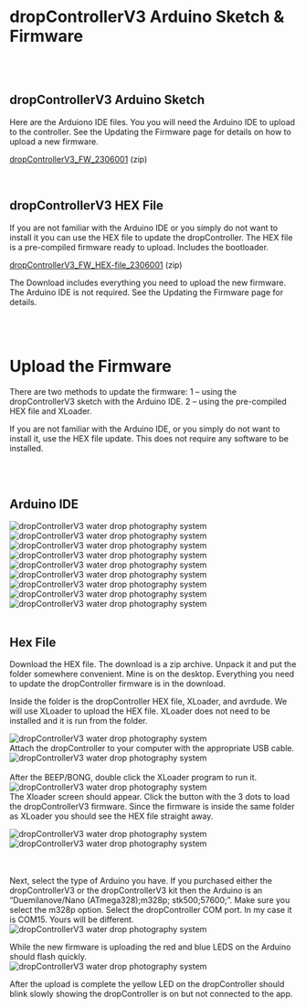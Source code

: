 # dropControllerV3 Arduino Sketch & Firmware

 <br>
 <br>
  
## dropControllerV3 Arduino Sketch
Here are the Arduiono IDE files. You you will need the Arduino IDE to upload to the controller.
See the Updating the Firmware page for details on how to upload a new firmware.

[dropControllerV3_FW_2306001](assets/dropControllerV3_FW_2306001.zip) (zip) <br>


 <br>
 
## dropControllerV3 HEX File

If you are not familiar with the Arduino IDE or you simply do not want to install it you can use the HEX file to update the dropController. 
The HEX file is a pre-compiled firmware ready to upload. Includes the bootloader.

[dropControllerV3_FW_HEX-file_2306001](assets/dropControllerV3_FW_2306001_HEX-file_includes_bootloader.zip) (zip)

The Download includes everything you need to upload the new firmware. The Arduino IDE is not required. See the Updating the Firmware page for details. <br>


 <br>
 <br>

# Upload the Firmware

There are two methods to update the firmware:
1 – using the dropControllerV3 sketch with the Arduino IDE.
2 – using the pre-compiled HEX file and XLoader.

If you are not familiar with the Arduino IDE, or you simply do not want to install it, use the HEX file update. This does not require any software to be installed.

<br>
<br>

## Arduino IDE





<img src="imgs/fw-upload/dropControllerV3_UpdateFirmware_ArduinoIDE_001.jpg" alt="dropControllerV3 water drop photography system"  >



<img src="imgs/fw-upload/dropControllerV3_UpdateFirmware_ArduinoIDE_002.jpg" alt="dropControllerV3 water drop photography system"  >


<img src="imgs/fw-upload/dropControllerV3_UpdateFirmware_ArduinoIDE_003.jpg" alt="dropControllerV3 water drop photography system"  >



<img src="imgs/fw-upload/dropControllerV3_UpdateFirmware_ArduinoIDE_004.jpg" alt="dropControllerV3 water drop photography system"  >


<img src="imgs/fw-upload/dropControllerV3_UpdateFirmware_ArduinoIDE_005.jpg" alt="dropControllerV3 water drop photography system"  >

<img src="imgs/fw-upload/dropControllerV3_UpdateFirmware_ArduinoIDE_006.jpg" alt="dropControllerV3 water drop photography system"  >

<img src="imgs/fw-upload/dropControllerV3_UpdateFirmware_ArduinoIDE_007.jpg" alt="dropControllerV3 water drop photography system"  >

<img src="imgs/fw-upload/dropControllerV3_UpdateFirmware_ArduinoIDE_008.jpg" alt="dropControllerV3 water drop photography system"  >

<img src="imgs/fw-upload/dropControllerV3_UpdateFirmware_ArduinoIDE_009.jpg" alt="dropControllerV3 water drop photography system"  >










<br>
<br>

## Hex File

Download the HEX file. The download is a zip archive. Unpack it and put the folder somewhere convenient. Mine is on the desktop. Everything you need to update the dropController firmware is in the download.

Inside the folder is the dropController HEX file, XLoader, and avrdude. We will use XLoader to upload the HEX file. XLoader does not need to be installed and it is run from the folder. 

<img src="imgs/fw-upload/dropControllerV3_UploadHEX-file_001.jpg" alt="dropControllerV3 water drop photography system"  >

 <br>
Attach the dropController to your computer with the appropriate USB cable. <br>


<img src="imgs/fw-upload/dropControllerV3_UploadHEX-file_002.jpg" alt="dropControllerV3 water drop photography system"  >
<br>
<br>
After the BEEP/BONG, double click the XLoader program to run it. <br>

<img src="imgs/fw-upload/dropControllerV3_UploadHEX-file_003.jpg" alt="dropControllerV3 water drop photography system"  >

<br>
The Xloader screen should appear. Click the button with the 3 dots to load the dropControllerV3 firmware. Since the firmware is inside the same folder as XLoader you should see the HEX file straight away. <br>

<img src="imgs/fw-upload/dropControllerV3_UploadHEX-file_006.jpg" alt="dropControllerV3 water drop photography system"  > <br>
<img src="imgs/fw-upload/dropControllerV3_UploadHEX-file_007.jpg" alt="dropControllerV3 water drop photography system"  >

 <br>
  <br>
Next, select the type of Arduino you have. If you purchased either the dropControllerV3 or the dropControllerV3 kit then the Arduino is an “Duemilanove/Nano (ATmega328);m328p; stk500;57600;”. Make sure you select the m328p option.
Select the dropController COM port. In my case it is COM15. Yours will be different.

<br>
<img src="imgs/fw-upload/dropControllerV3_UploadHEX-file_008.jpg" alt="dropControllerV3 water drop photography system"  >
<br>

While the new firmware is uploading the red and blue LEDS on the Arduino should flash quickly.
<br>
<img src="imgs/fw-upload/dropControllerV3_UploadHEX-file_009.jpg" alt="dropControllerV3 water drop photography system"  >
<br>

After the upload is complete the yellow LED on the dropController should blink slowly showing the dropController is on but not connected to the app.

 
<br>
<br>
<br>
<br>
 
